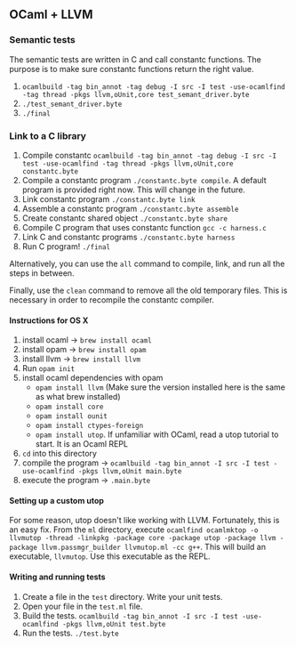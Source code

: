 ## OCaml + LLVM

### Semantic tests
The semantic tests are written in C and call constantc functions. The purpose is to make sure constantc functions return the right value.

1. ```ocamlbuild -tag bin_annot -tag debug -I src -I test -use-ocamlfind -tag thread -pkgs llvm,oUnit,core test_semant_driver.byte```
2. ```./test_semant_driver.byte```
3. ```./final```

### Link to a C library
1. Compile constantc ```ocamlbuild -tag bin_annot -tag debug -I src -I test -use-ocamlfind -tag thread -pkgs llvm,oUnit,core constantc.byte```
2. Compile a constantc program ```./constantc.byte compile```. A default program is provided right now. This will change in the future.
3. Link constantc program ```./constantc.byte link```
4. Assemble a constantc program ```./constantc.byte assemble```
5. Create constantc shared object ```./constantc.byte share```
6. Compile C program that uses constantc function ```gcc -c harness.c```
7. Link C and constantc programs ```./constantc.byte harness```
8. Run C program! ```./final```

Alternatively, you can use the ```all``` command to compile, link, and run all the steps in between.

Finally, use the ```clean``` command to remove all the old temporary files. This is necessary in order to recompile the constantc compiler.

#### Instructions for OS X

1. install ocaml -> ```brew install ocaml```
2. install opam -> ```brew install opam```
3. install llvm -> ```brew install llvm```
4. Run ```opam init```
5. install ocaml dependencies with opam
    * ```opam install llvm``` (Make sure the version installed here is the same as what brew installed)
    * ```opam install core```
    * ```opam install ounit```
    * ```opam install ctypes-foreign```
    * ```opam install utop```. If unfamiliar with OCaml, read a utop tutorial to start. It is an Ocaml REPL
6. ```cd``` into this directory
7. compile the program -> ```ocamlbuild -tag bin_annot -I src -I test -use-ocamlfind -pkgs llvm,oUnit main.byte```
8. execute the program -> ```.main.byte```

#### Setting up a custom utop

For some reason, utop doesn't like working with LLVM. Fortunately, this is an easy fix.
From the ```ml``` directory, execute ```ocamlfind ocamlmktop -o llvmutop -thread -linkpkg -package core -package utop -package llvm -package llvm.passmgr_builder llvmutop.ml -cc g++```. This will build an executable, ```llvmutop```. Use this executable as the REPL.

#### Writing and running tests

1. Create a file in the ```test``` directory. Write your unit tests.
2. Open your file in the ```test.ml``` file.
3. Build the tests. ```ocamlbuild -tag bin_annot -I src -I test -use-ocamlfind -pkgs llvm,oUnit test.byte```
4. Run the tests. ```./test.byte```
